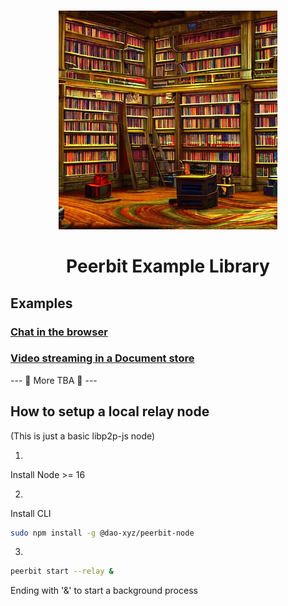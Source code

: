 
<br>
<p align="center">
    <img width="350" src="./library.jpeg"  alt="Libraryn">
</p>

<h1 align="center" style="border-bottom: none">
    <strong>
        Peerbit Example Library
        </strong>
</h1>


## Examples
### [Chat in the browser](./packages/browser-chat/)
### [Video streaming in a Document store](./packages/live-streaming/)


 --- 🚧 More TBA 🚧 ---


## How to setup a local relay node
(This is just a basic libp2p-js node)

1. 
Install Node >= 16

2. 
Install CLI
```sh
sudo npm install -g @dao-xyz/peerbit-node
```
3. 
```sh
peerbit start --relay &
```

Ending with '&' to start a background process